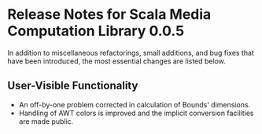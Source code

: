 # Release Notes for Scala Media Computation Library 0.0.5


In addition to miscellaneous refactorings, small additions, and bug fixes that have been introduced, the most essential changes are listed below.


## User-Visible Functionality

* An off-by-one problem corrected in calculation of Bounds' dimensions.
* Handling of AWT colors is improved and the implicit conversion facilities are made public. 
